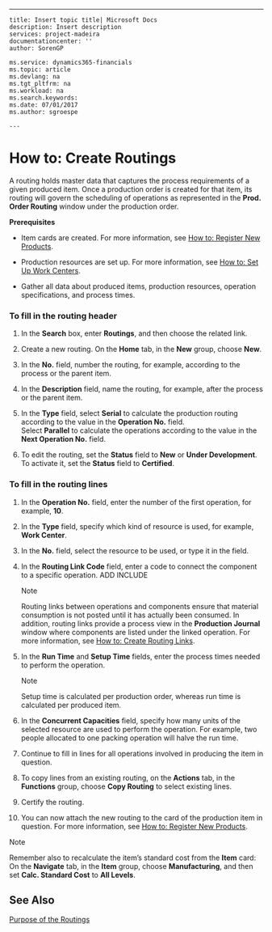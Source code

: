 ---
    title: Insert topic title| Microsoft Docs
    description: Insert description
    services: project-madeira
    documentationcenter: ''
    author: SorenGP

    ms.service: dynamics365-financials
    ms.topic: article
    ms.devlang: na
    ms.tgt_pltfrm: na
    ms.workload: na
    ms.search.keywords:
    ms.date: 07/01/2017
    ms.author: sgroespe

    ---
# How to: Create Routings
A routing holds master data that captures the process requirements of a given produced item. Once a production order is created for that item, its routing will govern the scheduling of operations as represented in the **Prod. Order Routing** window under the production order.  
  
 **Prerequisites**  
  
-   Item cards are created. For more information, see [How to: Register New Products](../FullExperience/how-to-register-new-products.md).  
  
-   Production resources are set up. For more information, see [How to: Set Up Work Centers](../FullExperience/how-to-set-up-work-centers.md).  
  
-   Gather all data about produced items, production resources, operation specifications, and process times.  
  
### To fill in the routing header  
  
1.  In the **Search** box, enter **Routings**, and then choose the related link.  
  
2.  Create a new routing. On the **Home** tab, in the **New** group, choose **New**.  
  
3.  In the **No.** field, number the routing, for example, according to the process or the parent item.  
  
4.  In the **Description** field, name the routing, for example, after the process or the parent item.  
  
5.  In the **Type** field, select **Serial** to calculate the production routing according to the value in the **Operation No.** field.   
    Select **Parallel** to calculate the operations according to the value in the **Next Operation No.** field.  
  
6.  To edit the routing, set the **Status** field to **New** or **Under Development**. To activate it, set the **Status** field to **Certified**.  
  
### To fill in the routing lines  
  
1.  In the **Operation No.** field, enter the number of the first operation, for example,  **10**.  
  
2.  In the **Type** field, specify which kind of resource is used, for example, **Work Center**.  
  
3.  In the **No.** field, select the resource to be used, or type it in the field.  
  
4.  In the **Routing Link Code** field, enter a code to connect the component to a specific operation. ADD INCLUDE<!--[!INCLUDE[bp_choose_columns](../../includes/bp_choose_columns_md.md)]-->  
  
    > [!NOTE]  
    >  Routing links between operations and components ensure that material consumption is not posted until it has actually been consumed. In addition, routing links provide a process view in the **Production Journal** window where components are listed under the linked operation. For more information, see [How to: Create Routing Links](../FullExperience/how-to-create-routing-links.md).  
  
5.  In the **Run Time** and **Setup Time** fields, enter the process times needed to perform the operation.  
  
    > [!NOTE]  
    >  Setup time is calculated per production order, whereas run time is calculated per produced item.  
  
6.  In the **Concurrent Capacities** field, specify how many units of the selected resource are used to perform the operation. For example, two people allocated to one packing operation will halve the run time.  
  
7.  Continue to fill in lines for all operations involved in producing the item in question.  
  
8.  To copy lines from an existing routing, on the **Actions** tab, in the  **Functions** group, choose **Copy Routing** to select existing lines.  
  
9. Certify the routing.  
  
10. You can now attach the new routing to the card of the production item in question. For more information, see [How to: Register New Products](../FullExperience/how-to-register-new-products.md).  
  
> [!NOTE]  
>  Remember also to recalculate the item’s standard cost from the **Item** card: On the **Navigate** tab, in the **Item** group, choose **Manufacturing**, and then set **Calc. Standard Cost** to **All Levels**.  
  
## See Also  
 [Purpose of the Routings](../FullExperience/purpose-of-the-routings.md)
